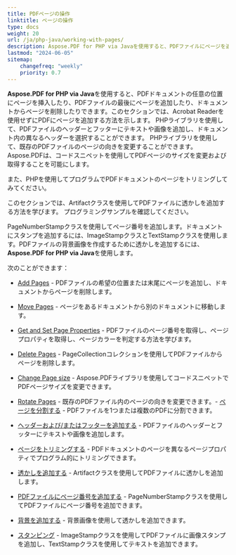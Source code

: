 ```yaml
---
title: PDFページの操作
linktitle: ページの操作
type: docs
weight: 20
url: /ja/php-java/working-with-pages/
description: Aspose.PDF for PHP via Javaを使用すると、PDFファイルにページを追加したり、ヘッダーやフッターを追加したり、透かしを追加したりすることができます。このセクションでは、このトピックの詳細を説明します。
lastmod: "2024-06-05"
sitemap:
    changefreq: "weekly"
    priority: 0.7
---
```


**Aspose.PDF for PHP via Java**を使用すると、PDFドキュメントの任意の位置にページを挿入したり、PDFファイルの最後にページを追加したり、ドキュメントからページを削除したりできます。このセクションでは、Acrobat Readerを使用せずにPDFにページを追加する方法を示します。
PHPライブラリを使用して、PDFファイルのヘッダーとフッターにテキストや画像を追加し、ドキュメント内の異なるヘッダーを選択することができます。
PHPライブラリを使用して、既存のPDFファイルのページの向きを変更することができます。Aspose.PDFは、コードスニペットを使用してPDFページのサイズを変更および取得することを可能にします。

また、PHPを使用してプログラムでPDFドキュメントのページをトリミングしてみてください。

このセクションでは、Artifactクラスを使用してPDFファイルに透かしを追加する方法を学びます。
 プログラミングサンプルを確認してください。

PageNumberStampクラスを使用してページ番号を追加します。ドキュメントにスタンプを追加するには、ImageStampクラスとTextStampクラスを使用します。PDFファイルの背景画像を作成するために透かしを追加するには、**Aspose.PDF for PHP via Java**を使用します。

次のことができます：

- [Add Pages](/pdf/ja/php-java/add-pages/) - PDFファイルの希望の位置または末尾にページを追加し、ドキュメントからページを削除します。
- [Move Pages](/pdf/ja/php-java/move-pages/) - ページをあるドキュメントから別のドキュメントに移動します。
- [Get and Set Page Properties](/pdf/ja/php-java/get-and-set-page-properties/) - PDFファイルのページ番号を取得し、ページプロパティを取得し、ページカラーを判定する方法を学びます。
- [Delete Pages](/pdf/ja/php-java/delete-pages/) - PageCollectionコレクションを使用してPDFファイルからページを削除します。
- [Change Page size](/pdf/ja/php-java/change-page-size) - Aspose.PDFライブラリを使用してコードスニペットでPDFページサイズを変更できます。

- [Rotate Pages](/pdf/ja/php-java/rotate-pages/) - 既存のPDFファイル内のページの向きを変更できます。- [ページを分割する](/pdf/ja/php-java/split-document/) - PDFファイルを1つまたは複数のPDFに分割できます。
- [ヘッダーおよび/またはフッターを追加する](/pdf/ja/php-java/add-headers-and-footers-of-pdf-file/) - PDFファイルのヘッダーとフッターにテキストや画像を追加します。
- [ページをトリミングする](/pdf/ja/php-java/crop-pages/) - PDFドキュメントのページを異なるページプロパティでプログラム的にトリミングできます。
- [透かしを追加する](/pdf/ja/php-java/add-watermarks/) - Artifactクラスを使用してPDFファイルに透かしを追加します。
- [PDFファイルにページ番号を追加する](/pdf/ja/php-java/add-page-number/) - PageNumberStampクラスを使用してPDFファイルにページ番号を追加できます。
- [背景を追加する](/pdf/ja/php-java/add-backgrounds/) - 背景画像を使用して透かしを追加できます。
- [スタンピング](/pdf/ja/php-java/stamping/) - ImageStampクラスを使用してPDFファイルに画像スタンプを追加し、TextStampクラスを使用してテキストを追加できます。